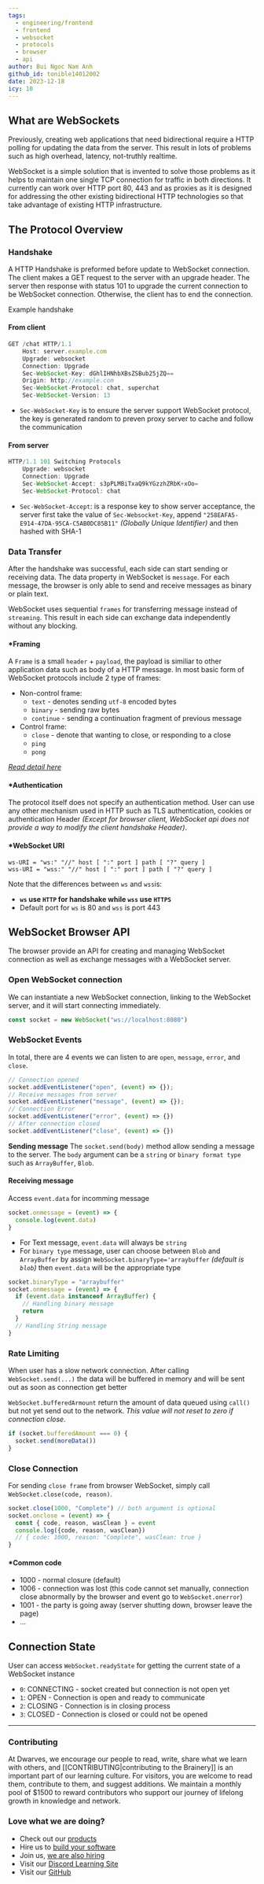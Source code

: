 ```yaml
---
tags:
  - engineering/frontend
  - frontend
  - websocket
  - protocols
  - browser
  - api
author: Bui Ngoc Nam Anh
github_id: tonible14012002
date: 2023-12-18
icy: 10
---
```


## What are WebSockets
Previously, creating web applications that need bidirectional require a HTTP polling for updating the data from the server. 
This result in lots of problems such as high overhead, latency, not-truthly realtime.

WebSocket is a simple solution that is invented to solve those problems as it helps to maintain one single TCP connection for traffic in both directions. It currently can work over HTTP port 80, 443 and as proxies as it is designed for addressing the other existing bidirectional HTTP technologies so that take advantage of existing HTTP infrastructure.

## The Protocol Overview
### Handshake
A HTTP Handshake is preformed before update to WebSocket connection. The client makes a GET request to the server with an upgrade header. The server then response with status 101 to upgrade the current connection to be WebSocket connection. Otherwise, the client has to end the connection.

Example handshake

#### From client
```javascript
GET /chat HTTP/1.1
    Host: server.example.com
    Upgrade: websocket
    Connection: Upgrade
    Sec-WebSocket-Key: dGhlIHNhbXBsZSBub25jZQ==
    Origin: http://example.com
    Sec-WebSocket-Protocol: chat, superchat
    Sec-WebSocket-Version: 13
```
- `Sec-WebSocket-Key` is to ensure the server support WebSocket protocol, the key is generated random to preven proxy server to cache and follow the communication

#### From server
```javascript
HTTP/1.1 101 Switching Protocols
    Upgrade: websocket
    Connection: Upgrade
    Sec-WebSocket-Accept: s3pPLMBiTxaQ9kYGzzhZRbK+xOo=
    Sec-WebSocket-Protocol: chat
```
- `Sec-WebSocket-Accept`: is a response key to show server acceptance, the server first take the value of `Sec-Websocket-Key`, append `"258EAFA5-E914-47DA-95CA-C5AB0DC85B11"` *(Globally Unique Identifier)* and then hashed with SHA-1

### Data Transfer
After the handshake was successful, each side can start sending or receiving data. The data property in WebSocket is `message`. For each message, the browser is only able to send and receive messages as binary or plain text.

WebSocket uses sequential `frames` for transferring message instead of `streaming`. This result in each side can exchange data independently without any blocking.

#### *Framing
A `Frame` is a small `header` + `payload`, the payload is similiar to other application data such as body of a HTTP message. 
In most basic form of WebSocket protocols include 2 type of frames:
- Non-control frame:
  + `text` - denotes sending `utf-8` encoded bytes
  + `binary` - sending raw bytes
  + `continue` - sending a continuation fragment of previous message
- Control frame:
  + `close` - denote that wanting to close, or responding to a close
  - `ping`
  - `pong`

*[Read detail here](https://datatracker.ietf.org/doc/html/rfc6455#section-5.2)*

#### *Authentication
The protocol itself does not specify an authentication method. User can use any other mechanism used in HTTP such as TLS authentication, cookies or authentication Header *(Except for browser client, WebSocket api does not provide a way to modify the client handshake Header)*.

#### *WebSocket URI
```
ws-URI = "ws:" "//" host [ ":" port ] path [ "?" query ]
wss-URI = "wss:" "//" host [ ":" port ] path [ "?" query ]
```
Note that the differences between `ws` and `wss`is:
- **`ws` use `HTTP` for handshake while `wss` use `HTTPS`**
- Default port for `ws` is 80 and `wss` is port 443

## WebSocket Browser API
The browser provide an API for creating and managing WebSocket connection as well as exchange messages with a WebSocket server.

### Open WebSocket connection
We can instantiate a new WebSocket connection, linking to the WebSocket server, and it will start connecting immediately. 

```typescript
const socket = new WebSocket("ws://localhost:8080")
```

### WebSocket Events
In total, there are 4 events we can listen to are `open`, `message`, `error`, and `close`.
```typescript
// Connection opened
socket.addEventListener("open", (event) => {});
// Receive messages from server
socket.addEventListener("message", (event) => {});
// Connection Error
socket.addEventListener("error", (event) => {})
// After connection closed
socket.addEventListener("close", (event) => {})
```

**Sending message**
The `socket.send(body)` method allow sending a message to the server. The `body` argument can be a `string` or `binary format type` such as `ArrayBuffer`, `Blob`.

#### Receiving message
Access `event.data` for incomming message
```typescript
socket.onmessage = (event) => {
  console.log(event.data)
}
```
- For Text message, `event.data` will always be `string`
- For `binary type` message, user can choose between `Blob` and `ArrayBuffer` by assign `WebSocket.binaryType='arraybuffer` *(default is `blob`)* then `event.data` will be the appropriate type

```typescript
socket.binaryType = "arraybuffer"
socket.onmessage = (event) => {
  if (event.data instanceof ArrayBuffer) {
    // Handling binary message
    return
  }
  // Handling String message
}
```

### Rate Limiting
When user has a slow network connection. After calling `WebSocket.send(...)` the data will be buffered in memory and will be sent out as soon as connection get better

`WebSocket.bufferedArmount` return the amount of data queued using `call()` but not yet send out to the network. *This value will not reset to zero if connection close.*

```typescript
if (socket.bufferedAmount === 0) {
  socket.send(moreData())
}
```

### Close Connection
For sending `close frame` from browser WebSocket, simply call `WebSocket.close(code, reason)`.

```typescript
socket.close(1000, "Complete") // both argument is optional
socket.onclose = (event) => {
  const { code, reason, wasClean } = event
  console.log({code, reason, wasClean})
  // { code: 1000, reason: "Complete", wasClean: true }
}
```

#### *Common code
- 1000 - normal closure (default)
- 1006 - connection was lost (this code cannot set manually, connection close abnormally by the browser and event go to `WebSocket.onerror`)
- 1001 - the party is going away (server shutting down, browser leave the page)
- ...

## Connection State
User can access `WebSocket.readyState` for getting the current state of a WebSocket instance
- `0`: CONNECTING - socket created but connection is not open yet
- `1`: OPEN - Connection is open and ready to communicate 
- `2`: CLOSING - Connection is in closing process
- `3`: CLOSED - Connection is closed or could not be opened

---
<!-- cta -->

### Contributing
At Dwarves, we encourage our people to read, write, share what we learn with others, and [[CONTRIBUTING|contributing to the Brainery]] is an important part of our learning culture. For visitors, you are welcome to read them, contribute to them, and suggest additions. We maintain a monthly pool of $1500 to reward contributors who support our journey of lifelong growth in knowledge and network.

### Love what we are doing?
- Check out our [products](https://superbits.co)
- Hire us to [build your software](https://d.foundation)
- Join us, [we are also hiring](https://github.com/dwarvesf/WeAreHiring)
- Visit our [Discord Learning Site](https://discord.gg/dzNBpNTVEZ)
- Visit our [GitHub](https://github.com/dwarvesf)